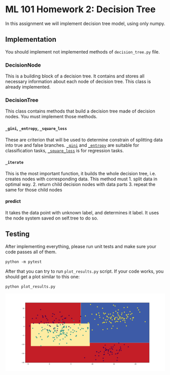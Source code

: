 # ML 101 Homework 2: Decision Tree

In this assignment we will implement decision tree model, using only numpy. 

## Implementation
You should implement not implemented methods of `decision_tree.py` file.

### DecisionNode
This is a building block of a decision tree. It contains and stores all 
necessary information about each node of decision tree. This class is already 
implemented.

### DecisionTree
This class contains methods that build a decision tree made of decision nodes. 
You must implement those methods.

####  `_gini`, `_entropy`, `_square_loss`
These are criterion that will be used to determine constrain of splitting data 
into true and false branches. [`_gini`](https://en.wikipedia.org/wiki/Decision_tree_learning#Gini_impurity) and [`_entropy`](https://en.wikipedia.org/wiki/Decision_tree_learning#Information_gain) are suitable for 
classification tasks, [`_square_loss`](https://en.wikipedia.org/wiki/Decision_tree_learning#Variance_reduction) is for regression tasks. 

####  `_iterate`
This is the most important function, it builds the whole decision tree, i.e.
creates nodes with corresponding data. 
This method must
    1. split data in optimal way.
    2. return child decision nodes with data parts
    3. repeat the same for those child nodes

####  predict
It takes the data point with unknown label, and 
determines it label. It uses the node system saved on self.tree to do so.

## Testing
After implementing everything, please run unit tests and make sure your code 
passes all of them.
```
python -m pytest
```
After that you can try to run `plot_results.py` script. If your code works, you 
should  get a plot similar to this one:
```
python plot_results.py
```

![](plot_example.png)
